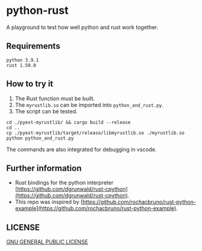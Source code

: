 # python-rust

A playground to test how well python and rust work together.

## Requirements
```
python 3.9.1
rust 1.50.0
```

## How to try it

1. The Rust function must be built.
2. The `myrustlib.so` can be imported into `python_and_rust.py`.
3. The script can be tested.

```
cd ./pyext-myrustlib/ && cargo build --release
cd ..
cp ./pyext-myrustlib/target/release/libmyrustlib.so ./myrustlib.so
python python_and_rust.py
```

The commands are also integrated for debugging in vscode.

## Further information

* Rust bindings for the python interpreter [https://github.com/dgrunwald/rust-cpython](https://github.com/dgrunwald/rust-cpython).
* This repo was inspired by [https://github.com/rochacbruno/rust-python-example](https://github.com/rochacbruno/rust-python-example).

## LICENSE

[GNU GENERAL PUBLIC LICENSE](./LICENSE.md)